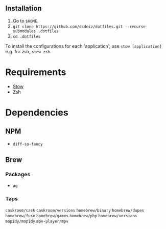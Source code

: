## Installation

1. Go to `$HOME`.
2. `git clone https://github.com/dsdeiz/dotfiles.git --recurse-submodules .dotfiles`
3. `cd .dotfiles`

To install the configurations for each 'application', use `stow [application]` e.g. for zsh, `stow zsh`.

# Requirements

* [Stow][1]
* Zsh

# Dependencies

## NPM

* `diff-so-fancy`

## Brew

### Packages

* `ag`

### Taps

`caskroom/cask`
`caskroom/versions`
`homebrew/binary`
`homebrew/dupes`
`homebrew/fuse`
`homebrew/games`
`homebrew/php`
`homebrew/versions`
`mopidy/mopidy`
`mpv-player/mpv`

[1]: http://www.gnu.org/software/stow/
